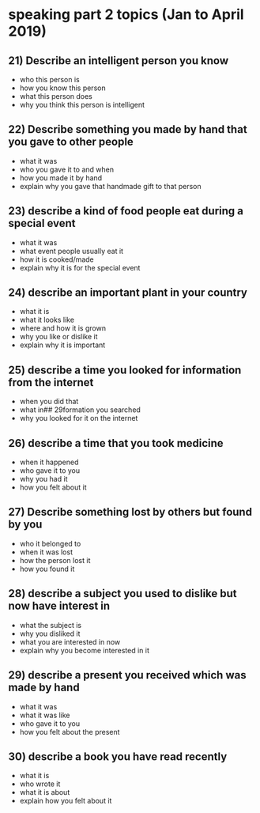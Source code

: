 # speaking part 2 topics (Jan to April 2019)

## 21) Describe an intelligent person you know

- who this person is
- how you know this person
- what this person does
- why you think this person is intelligent

## 22) Describe something you made by hand that you gave to other people

- what it was
- who you gave it to and when
- how you made it by hand
- explain why you gave that handmade gift to that person

## 23) describe a kind of food people eat during a special event

- what it was
- what event people usually eat it
- how it is cooked/made
- explain why it is for the special event

## 24) describe an important plant in your country

- what it is
- what it looks like
- where and how it is grown
- why you like or dislike it
- explain why it is important

## 25) describe a time you looked for information from the internet

- when you did that
- what in## 29formation you searched
- why you looked for it on the internet

## 26) describe a time that you took medicine

- when it happened
- who gave it to you
- why you had it
- how you felt about it

## 27) Describe something lost by others but found by you

- who it belonged to
- when it was lost
- how the person lost it
- how you found it

## 28) describe a subject you used to dislike but now have interest in

- what the subject is
- why you disliked it
- what you are interested in now
- explain why you become interested in it

## 29) describe a present you received which was made by hand

- what it was
- what it was like
- who gave it to you
- how you felt about the present

## 30) describe a book you have read recently

- what it is
- who wrote it
- what it is about
- explain how you felt about it


